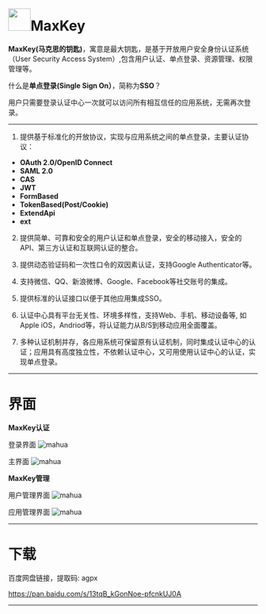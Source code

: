 # <img src="https://avatars1.githubusercontent.com/u/1563377?s=180&v=4" width="45px">MaxKey
**MaxKey(马克思的钥匙)**，寓意是最大钥匙，是基于开放用户安全身份认证系统（User Security Access System）,包含用户认证、单点登录、资源管理、权限管理等。

什么是**单点登录(Single Sign On）**，简称为**SSO**？

  用户只需要登录认证中心一次就可以访问所有相互信任的应用系统，无需再次登录。
  
------------

1.  提供基于标准化的开放协议，实现与应用系统之间的单点登录，主要认证协议：

- **OAuth 2.0/OpenID Connect**
- **SAML 2.0**
- **CAS**
- **JWT**
- **FormBased**
- **TokenBased(Post/Cookie)**
- **ExtendApi**
- **ext**

2.  提供简单、可靠和安全的用户认证和单点登录，安全的移动接入，安全的API、第三方认证和互联网认证的整合。

3. 提供动态验证码和一次性口令的双因素认证，支持Google Authenticator等。

4. 支持微信、QQ、新浪微博、Google、Facebook等社交账号的集成。

5. 提供标准的认证接口以便于其他应用集成SSO。

6. 认证中心具有平台无关性、环境多样性，支持Web、手机、移动设备等, 如Apple iOS，Andriod等，将认证能力从B/S到移动应用全面覆盖。

7. 多种认证机制并存，各应用系统可保留原有认证机制，同时集成认证中心的认证；应用具有高度独立性，不依赖认证中心，又可用使用认证中心的认证，实现单点登录。

------------
# 界面
**MaxKey认证**

登录界面
![mahua](https://github.com/shimingxy/MaxKey/blob/master/maxkey_login.png)

主界面
![mahua](https://github.com/shimingxy/MaxKey/blob/master/maxkey_index.png)

**MaxKey管理**

用户管理界面
![mahua](https://github.com/shimingxy/MaxKey/blob/master/maxkey_mgt_users.png)

应用管理界面
![mahua](https://github.com/shimingxy/MaxKey/blob/master/maxkey_mgt_apps.png)

------------
# 下载

百度网盘链接，提取码: agpx 

https://pan.baidu.com/s/13tqB_kGonNoe-pfcnkUJ0A 

------------



